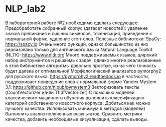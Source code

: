 # NLP_lab2
В лабораторной работе №2 необходимо сделать следующее:
Предобработать собранный корпус (датасет новостей): удаление знаков препинания и лишних символов, токенизация, приведение к нормальной форме, удаление стоп-слов. Полезные библиотеки:
SpaCy: https://spacy.io Очень много функций, однако большинство из них реализовано только для английского языка
Natural Language Toolkit (NLTK): https://www.nltk.org Много поддерживаемых языков, широкий набор инструментов и решаемых задач, однако многие реализованные в этой библиотеке алгоритмы довольно простые, из-за чего точность будет далека от оптимальной
Морфологический анализатор pymorphy2 для русского языка: https://pymorphy2.readthedocs.io в частности, поддерживает приведение слов к нормальной форме
Yandex Mystem 3.1: https://github.com/nlpub/pymystem3
Векторизовать тексты (CountVectorizer и/или TfIdfVectorizer) 
С помощью моделей классического машинного обучения выполнить классификацию категорий собственного новостного корпуса. Добиться как можно лучшего качества. Использовать минимум 6 методов (моделей)
Выполнить анализ полученных результатов. Сравнить метрики качества, добавить необходимые визуализации, сделать выводы.
